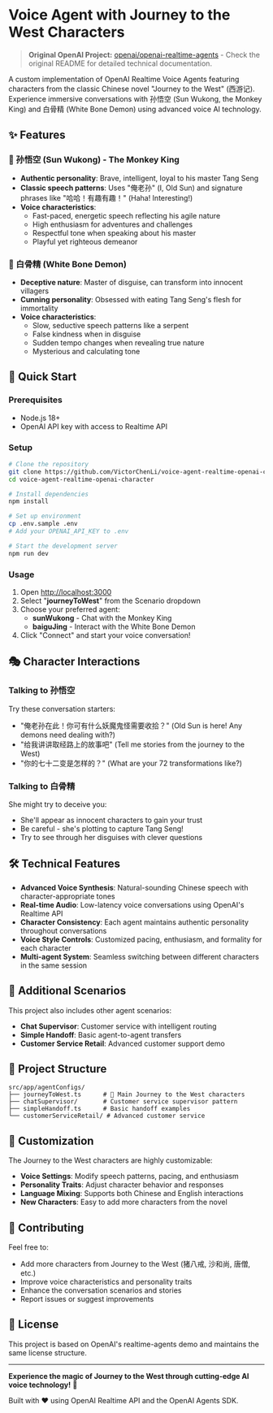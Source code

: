 # Voice Agent with Journey to the West Characters

> **Original OpenAI Project:** [openai/openai-realtime-agents](https://github.com/openai/openai-realtime-agents) - Check the original README for detailed technical documentation.

A custom implementation of OpenAI Realtime Voice Agents featuring characters from the classic Chinese novel "Journey to the West" (西游记). Experience immersive conversations with 孙悟空 (Sun Wukong, the Monkey King) and 白骨精 (White Bone Demon) using advanced voice AI technology.

## ✨ Features

### 🐒 孙悟空 (Sun Wukong) - The Monkey King
- **Authentic personality**: Brave, intelligent, loyal to his master Tang Seng
- **Classic speech patterns**: Uses "俺老孙" (I, Old Sun) and signature phrases like "哈哈！有趣有趣！" (Haha! Interesting!)
- **Voice characteristics**: 
  - Fast-paced, energetic speech reflecting his agile nature
  - High enthusiasm for adventures and challenges
  - Respectful tone when speaking about his master
  - Playful yet righteous demeanor

### 👻 白骨精 (White Bone Demon)
- **Deceptive nature**: Master of disguise, can transform into innocent villagers
- **Cunning personality**: Obsessed with eating Tang Seng's flesh for immortality
- **Voice characteristics**:
  - Slow, seductive speech patterns like a serpent
  - False kindness when in disguise
  - Sudden tempo changes when revealing true nature
  - Mysterious and calculating tone

## 🚀 Quick Start

### Prerequisites
- Node.js 18+
- OpenAI API key with access to Realtime API

### Setup
```bash
# Clone the repository
git clone https://github.com/VictorChenLi/voice-agent-realtime-openai-character.git
cd voice-agent-realtime-openai-character

# Install dependencies
npm install

# Set up environment
cp .env.sample .env
# Add your OPENAI_API_KEY to .env

# Start the development server
npm run dev
```

### Usage
1. Open [http://localhost:3000](http://localhost:3000)
2. Select "**journeyToWest**" from the Scenario dropdown
3. Choose your preferred agent:
   - **sunWukong** - Chat with the Monkey King
   - **baiguJing** - Interact with the White Bone Demon
4. Click "Connect" and start your voice conversation!

## 🎭 Character Interactions

### Talking to 孙悟空
Try these conversation starters:
- "俺老孙在此！你可有什么妖魔鬼怪需要收拾？" (Old Sun is here! Any demons need dealing with?)
- "给我讲讲取经路上的故事吧" (Tell me stories from the journey to the West)
- "你的七十二变是怎样的？" (What are your 72 transformations like?)

### Talking to 白骨精
She might try to deceive you:
- She'll appear as innocent characters to gain your trust
- Be careful - she's plotting to capture Tang Seng!
- Try to see through her disguises with clever questions

## 🛠 Technical Features

- **Advanced Voice Synthesis**: Natural-sounding Chinese speech with character-appropriate tones
- **Real-time Audio**: Low-latency voice conversations using OpenAI's Realtime API
- **Character Consistency**: Each agent maintains authentic personality throughout conversations
- **Voice Style Controls**: Customized pacing, enthusiasm, and formality for each character
- **Multi-agent System**: Seamless switching between different characters in the same session

## 🌟 Additional Scenarios

This project also includes other agent scenarios:
- **Chat Supervisor**: Customer service with intelligent routing
- **Simple Handoff**: Basic agent-to-agent transfers
- **Customer Service Retail**: Advanced customer support demo

## 📁 Project Structure

```
src/app/agentConfigs/
├── journeyToWest.ts      # 🎯 Main Journey to the West characters
├── chatSupervisor/       # Customer service supervisor pattern
├── simpleHandoff.ts      # Basic handoff examples
└── customerServiceRetail/ # Advanced customer service
```

## 🎨 Customization

The Journey to the West characters are highly customizable:

- **Voice Settings**: Modify speech patterns, pacing, and enthusiasm
- **Personality Traits**: Adjust character behavior and responses
- **Language Mixing**: Supports both Chinese and English interactions
- **New Characters**: Easy to add more characters from the novel

## 🤝 Contributing

Feel free to:
- Add more characters from Journey to the West (猪八戒, 沙和尚, 唐僧, etc.)
- Improve voice characteristics and personality traits
- Enhance the conversation scenarios and stories
- Report issues or suggest improvements

## 📜 License

This project is based on OpenAI's realtime-agents demo and maintains the same license structure.

---

**Experience the magic of Journey to the West through cutting-edge AI voice technology!** 🌟

Built with ❤️ using OpenAI Realtime API and the OpenAI Agents SDK.
